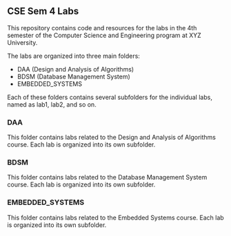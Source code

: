 ## CSE Sem 4 Labs

This repository contains code and resources for the labs in the 4th semester of the Computer Science and Engineering program at XYZ University.

The labs are organized into three main folders:

  -  DAA (Design and Analysis of Algorithms)
  -  BDSM (Database Management System)
  -  EMBEDDED_SYSTEMS

Each of these folders contains several subfolders for the individual labs, named as lab1, lab2, and so on.
### DAA

This folder contains labs related to the Design and Analysis of Algorithms course. Each lab is organized into its own subfolder.
### BDSM

This folder contains labs related to the Database Management System course. Each lab is organized into its own subfolder.
### EMBEDDED_SYSTEMS

This folder contains labs related to the Embedded Systems course. Each lab is organized into its own subfolder.
